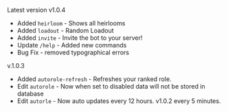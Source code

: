 Latest version v1.0.4
- Added ``heirloom`` - Shows all heirlooms
- Added ``loadout`` -  Random Loadout
- Added ``invite`` - Invite the bot to your server!
- Update ``/help`` - Added new commands
- Bug Fix - removed  typographical errors

v.1.0.3
- Added ``autorole-refresh`` - Refreshes your ranked role.
- Edit ``autorole`` - Now when set to disabled data will not be stored in database
- Edit ``autorle`` - Now auto updates every 12 hours. v1.0.2 every 5 minutes.
